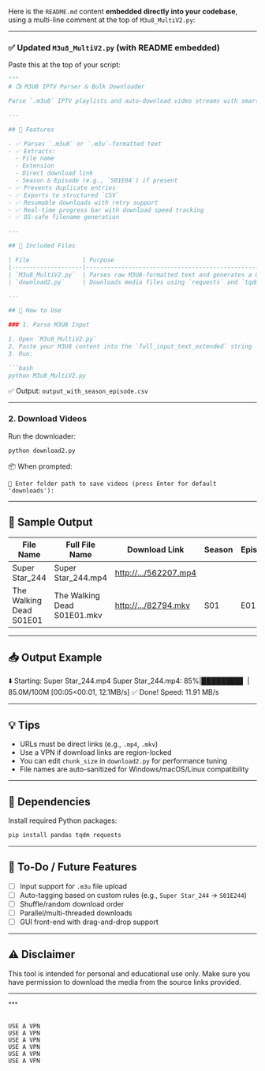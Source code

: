 Here is the `README.md` content **embedded directly into your codebase**, using a multi-line comment at the top of `M3u8_MultiV2.py`:

---

### ✅ Updated `M3u8_MultiV2.py` (with README embedded)

Paste this at the top of your script:

````python
"""
# 📺 M3U8 IPTV Parser & Bulk Downloader

Parse `.m3u8` IPTV playlists and auto-download video streams with smart file naming, including optional Season/Episode tagging and safe filename sanitization. Ideal for organizing IPTV shows and direct `.mp4`/`.mkv` streams.

---

## 🔧 Features

- ✅ Parses `.m3u8` or `.m3u`-formatted text
- ✅ Extracts:
  - File name
  - Extension
  - Direct download link
  - Season & Episode (e.g., `S01E04`) if present
- ✅ Prevents duplicate entries
- ✅ Exports to structured `CSV`
- ✅ Resumable downloads with retry support
- ✅ Real-time progress bar with download speed tracking
- ✅ OS-safe filename generation

---

## 📂 Included Files

| File               | Purpose                                                         |
|--------------------|-----------------------------------------------------------------|
| `M3u8_MultiV2.py`  | Parses raw M3U8-formatted text and generates a CSV              |
| `download2.py`     | Downloads media files using `requests` and `tqdm` with retries  |

---

## 🚀 How to Use

### 1. Parse M3U8 Input

1. Open `M3u8_MultiV2.py`
2. Paste your M3U8 content into the `full_input_text_extended` string
3. Run:

```bash
python M3u8_MultiV2.py
````

✅ Output: `output_with_season_episode.csv`

---

### 2. Download Videos

Run the downloader:

```bash
python download2.py
```

📦 When prompted:

```
📁 Enter folder path to save videos (press Enter for default 'downloads'):
```

---

## 🧪 Sample Output

| File Name               | Full File Name              | Download Link                                  | Season | Episode |
| ----------------------- | --------------------------- | ---------------------------------------------- | ------ | ------- |
| Super Star\_244         | Super Star\_244.mp4         | [http://.../562207.mp4](http://.../562207.mp4) |        |         |
| The Walking Dead S01E01 | The Walking Dead S01E01.mkv | [http://.../82794.mkv](http://.../82794.mkv)   | S01    | E01     |

---

## 📥 Output Example

⬇️ Starting: Super Star\_244.mp4
Super Star\_244.mp4: 85%|████████▌ | 85.0M/100M \[00:05<00:01, 12.1MB/s]
✅ Done! Speed: 11.91 MB/s

---

## 💡 Tips

* URLs must be direct links (e.g., `.mp4`, `.mkv`)
* Use a VPN if download links are region-locked
* You can edit `chunk_size` in `download2.py` for performance tuning
* File names are auto-sanitized for Windows/macOS/Linux compatibility

---

## 🧱 Dependencies

Install required Python packages:

```bash
pip install pandas tqdm requests
```

---

## 📌 To-Do / Future Features

* [ ] Input support for `.m3u` file upload
* [ ] Auto-tagging based on custom rules (e.g., `Super Star_244` → `S01E244`)
* [ ] Shuffle/random download order
* [ ] Parallel/multi-threaded downloads
* [ ] GUI front-end with drag-and-drop support

---

## ⚠️ Disclaimer

This tool is intended for personal and educational use only. Make sure you have permission to download the media from the source links provided.

---

"""

```

USE A VPN
USE A VPN
USE A VPN
USE A VPN
USE A VPN
USE A VPN

```
